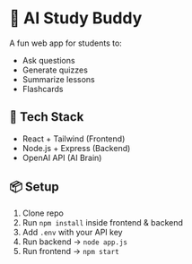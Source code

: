 # 🤖 AI Study Buddy
A fun web app for students to:
- Ask questions
- Generate quizzes
- Summarize lessons
- Flashcards

## 🚀 Tech Stack
- React + Tailwind (Frontend)
- Node.js + Express (Backend)
- OpenAI API (AI Brain)

## 📦 Setup
1. Clone repo
2. Run `npm install` inside frontend & backend
3. Add `.env` with your API key
4. Run backend → `node app.js`
5. Run frontend → `npm start`
